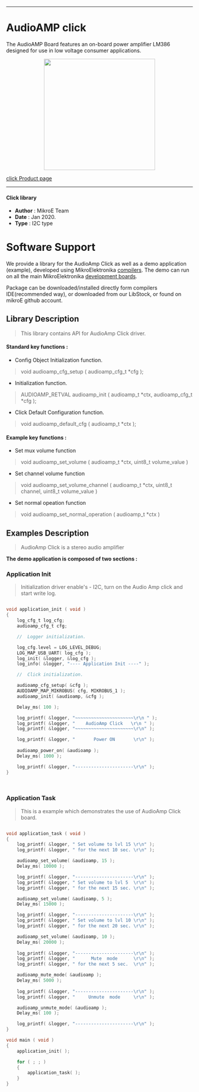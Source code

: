 
---
# AudioAMP click

The AudioAMP Board features an on-board power amplifier LM386 designed for use in low voltage consumer applications.

<p align="center">
  <img src="https://download.mikroe.com/images/click_for_ide/audioamp_click.png" height=300px>
</p>

[click Product page](<https://www.mikroe.com/audioamp-board>)

---


#### Click library 

- **Author**        : MikroE Team
- **Date**          : Jan 2020.
- **Type**          : I2C type


# Software Support

We provide a library for the AudioAmp Click 
as well as a demo application (example), developed using MikroElektronika 
[compilers](https://shop.mikroe.com/compilers). 
The demo can run on all the main MikroElektronika [development boards](https://shop.mikroe.com/development-boards).

Package can be downloaded/installed directly form compilers IDE(recommended way), or downloaded from our LibStock, or found on mikroE github account. 

## Library Description

> This library contains API for AudioAmp Click driver.

#### Standard key functions :

- Config Object Initialization function.
> void audioamp_cfg_setup ( audioamp_cfg_t *cfg ); 
 
- Initialization function.
> AUDIOAMP_RETVAL audioamp_init ( audioamp_t *ctx, audioamp_cfg_t *cfg );

- Click Default Configuration function.
> void audioamp_default_cfg ( audioamp_t *ctx );


#### Example key functions :

- Set mux volume function
> void audioamp_set_volume ( audioamp_t *ctx, uint8_t volume_value )
 
- Set channel volume function
> void audioamp_set_volume_channel ( audioamp_t *ctx, uint8_t channel, uint8_t volume_value )

- Set normal opeation function
> void audioamp_set_normal_operation ( audioamp_t *ctx )

## Examples Description

> AudioAmp Click is a stereo audio amplifier 

**The demo application is composed of two sections :**

### Application Init 

> Initialization driver enable's - I2C, turn on the Audio Amp click and start write log. 

```c

void application_init ( void )
{
    log_cfg_t log_cfg;
    audioamp_cfg_t cfg;

    //  Logger initialization.

    log_cfg.level = LOG_LEVEL_DEBUG;
    LOG_MAP_USB_UART( log_cfg );
    log_init( &logger, &log_cfg );
    log_info( &logger, "---- Application Init ----" );

    //  Click initialization.

    audioamp_cfg_setup( &cfg );
    AUDIOAMP_MAP_MIKROBUS( cfg, MIKROBUS_1 );
    audioamp_init( &audioamp, &cfg );

    Delay_ms( 100 );

    log_printf( &logger, "~~~~~~~~~~~~~~~~~~~~~~\r\n " );
    log_printf( &logger, "    AudioAmp Click   \r\n " );
    log_printf( &logger, "~~~~~~~~~~~~~~~~~~~~~~\r\n" );

    log_printf( &logger, "       Power ON       \r\n" );
    
    audioamp_power_on( &audioamp );
    Delay_ms( 1000 );

    log_printf( &logger, "----------------------\r\n" );
}

  
```

### Application Task

> This is a example which demonstrates the use of AudioAmp Click board. 

```c

void application_task ( void )
{
    log_printf( &logger, " Set volume to lvl 15 \r\n" );
    log_printf( &logger, " for the next 10 sec. \r\n" );

    audioamp_set_volume( &audioamp, 15 );
    Delay_ms( 10000 );

    log_printf( &logger, "----------------------\r\n" );
    log_printf( &logger, " Set volume to lvl 5  \r\n" );
    log_printf( &logger, " for the next 15 sec. \r\n" );

    audioamp_set_volume( &audioamp, 5 );
    Delay_ms( 15000 );

    log_printf( &logger, "----------------------\r\n" );
    log_printf( &logger, " Set volume to lvl 10 \r\n" );
    log_printf( &logger, " for the next 20 sec. \r\n" );

    audioamp_set_volume( &audioamp, 10 );
    Delay_ms( 20000 );
    
    log_printf( &logger, "----------------------\r\n" );
    log_printf( &logger, "      Mute  mode      \r\n" );
    log_printf( &logger, " for the next 5 sec.  \r\n" );

    audioamp_mute_mode( &audioamp );
    Delay_ms( 5000 );
    
    log_printf( &logger, "----------------------\r\n" );
    log_printf( &logger, "     Unmute  mode     \r\n" );

    audioamp_unmute_mode( &audioamp );
    Delay_ms( 100 );

    log_printf( &logger, "----------------------\r\n" );
}

void main ( void )
{
    application_init( );

    for ( ; ; )
    {
        application_task( );
    }
} 

```